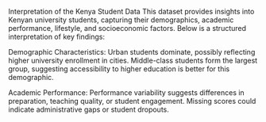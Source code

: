 Interpretation of the Kenya Student Data
This dataset provides insights into Kenyan university students, capturing their demographics, academic performance, lifestyle, and socioeconomic factors.
Below is a structured interpretation of key findings:

Demographic Characteristics:
Urban students dominate, possibly reflecting higher university enrollment in cities.
Middle-class students form the largest group, suggesting accessibility to higher education is better for this demographic.

Academic Performance:
Performance variability suggests differences in preparation, teaching quality, or student engagement.
Missing scores could indicate administrative gaps or student dropouts.
